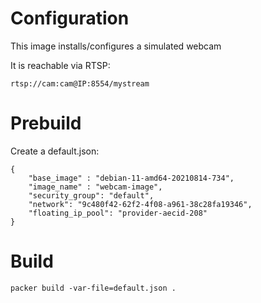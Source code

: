 # Configuration

This image installs/configures a simulated webcam

It is reachable via RTSP:

```
rtsp://cam:cam@IP:8554/mystream
```


# Prebuild

Create a default.json:

```
{
    "base_image" : "debian-11-amd64-20210814-734",
    "image_name" : "webcam-image",
    "security_group": "default",
    "network": "9c480f42-62f2-4f08-a961-38c28fa19346",
    "floating_ip_pool": "provider-aecid-208"
}
```

# Build

```
packer build -var-file=default.json .
```
